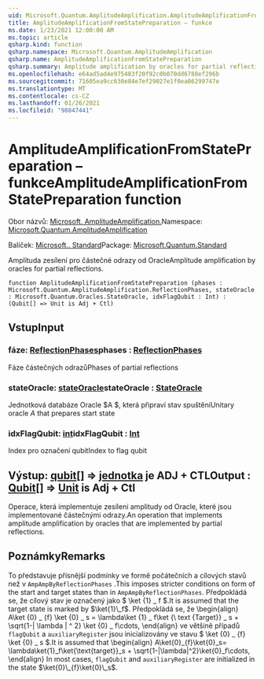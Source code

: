 ```yaml
---
uid: Microsoft.Quantum.AmplitudeAmplification.AmplitudeAmplificationFromStatePreparation
title: AmplitudeAmplificationFromStatePreparation – funkce
ms.date: 1/23/2021 12:00:00 AM
ms.topic: article
qsharp.kind: function
qsharp.namespace: Microsoft.Quantum.AmplitudeAmplification
qsharp.name: AmplitudeAmplificationFromStatePreparation
qsharp.summary: Amplitude amplification by oracles for partial reflections.
ms.openlocfilehash: e64ad5ad4e975483f20f92c0b070dd6788ef296b
ms.sourcegitcommit: 71605ea9cc630e84e7ef29027e1f0ea06299747e
ms.translationtype: MT
ms.contentlocale: cs-CZ
ms.lasthandoff: 01/26/2021
ms.locfileid: "98847441"
---
```

# <a name="amplitudeamplificationfromstatepreparation-function"></a><span data-ttu-id="2b30d-102">AmplitudeAmplificationFromStatePreparation – funkce</span><span class="sxs-lookup"><span data-stu-id="2b30d-102">AmplitudeAmplificationFromStatePreparation function</span></span>

<span data-ttu-id="2b30d-103">Obor názvů: [Microsoft. AmplitudeAmplification.](xref:Microsoft.Quantum.AmplitudeAmplification)</span><span class="sxs-lookup"><span data-stu-id="2b30d-103">Namespace: [Microsoft.Quantum.AmplitudeAmplification](xref:Microsoft.Quantum.AmplitudeAmplification)</span></span>

<span data-ttu-id="2b30d-104">Balíček: [Microsoft.. Standard](https://nuget.org/packages/Microsoft.Quantum.Standard)</span><span class="sxs-lookup"><span data-stu-id="2b30d-104">Package: [Microsoft.Quantum.Standard](https://nuget.org/packages/Microsoft.Quantum.Standard)</span></span>


<span data-ttu-id="2b30d-105">Amplituda zesílení pro částečné odrazy od Oracle</span><span class="sxs-lookup"><span data-stu-id="2b30d-105">Amplitude amplification by oracles for partial reflections.</span></span>

```qsharp
function AmplitudeAmplificationFromStatePreparation (phases : Microsoft.Quantum.AmplitudeAmplification.ReflectionPhases, stateOracle : Microsoft.Quantum.Oracles.StateOracle, idxFlagQubit : Int) : (Qubit[] => Unit is Adj + Ctl)
```


## <a name="input"></a><span data-ttu-id="2b30d-106">Vstup</span><span class="sxs-lookup"><span data-stu-id="2b30d-106">Input</span></span>

### <a name="phases--reflectionphases"></a><span data-ttu-id="2b30d-107">fáze: [ReflectionPhases](xref:Microsoft.Quantum.AmplitudeAmplification.ReflectionPhases)</span><span class="sxs-lookup"><span data-stu-id="2b30d-107">phases : [ReflectionPhases](xref:Microsoft.Quantum.AmplitudeAmplification.ReflectionPhases)</span></span>

<span data-ttu-id="2b30d-108">Fáze částečných odrazů</span><span class="sxs-lookup"><span data-stu-id="2b30d-108">Phases of partial reflections</span></span>


### <a name="stateoracle--stateoracle"></a><span data-ttu-id="2b30d-109">stateOracle: [stateOracle](xref:Microsoft.Quantum.Oracles.StateOracle)</span><span class="sxs-lookup"><span data-stu-id="2b30d-109">stateOracle : [StateOracle](xref:Microsoft.Quantum.Oracles.StateOracle)</span></span>

<span data-ttu-id="2b30d-110">Jednotková databáze Oracle $A $, která připraví stav spuštění</span><span class="sxs-lookup"><span data-stu-id="2b30d-110">Unitary oracle $A$ that prepares start state</span></span>


### <a name="idxflagqubit--int"></a><span data-ttu-id="2b30d-111">idxFlagQubit: [int](xref:microsoft.quantum.lang-ref.int)</span><span class="sxs-lookup"><span data-stu-id="2b30d-111">idxFlagQubit : [Int](xref:microsoft.quantum.lang-ref.int)</span></span>

<span data-ttu-id="2b30d-112">Index pro označení qubit</span><span class="sxs-lookup"><span data-stu-id="2b30d-112">Index to flag qubit</span></span>



## <a name="output--qubit--unit--is-adj--ctl"></a><span data-ttu-id="2b30d-113">Výstup: [qubit](xref:microsoft.quantum.lang-ref.qubit)[] => [jednotka](xref:microsoft.quantum.lang-ref.unit)  je ADJ + CTL</span><span class="sxs-lookup"><span data-stu-id="2b30d-113">Output : [Qubit](xref:microsoft.quantum.lang-ref.qubit)[] => [Unit](xref:microsoft.quantum.lang-ref.unit)  is Adj + Ctl</span></span>

<span data-ttu-id="2b30d-114">Operace, která implementuje zesílení amplitudy od Oracle, které jsou implementované částečnými odrazy.</span><span class="sxs-lookup"><span data-stu-id="2b30d-114">An operation that implements amplitude amplification by oracles that are implemented by partial reflections.</span></span>

## <a name="remarks"></a><span data-ttu-id="2b30d-115">Poznámky</span><span class="sxs-lookup"><span data-stu-id="2b30d-115">Remarks</span></span>

<span data-ttu-id="2b30d-116">To představuje přísnější podmínky ve formě počátečních a cílových stavů než v `AmpAmpByReflectionPhases` .</span><span class="sxs-lookup"><span data-stu-id="2b30d-116">This imposes stricter conditions on form of the start and target states than in `AmpAmpByReflectionPhases`.</span></span>
<span data-ttu-id="2b30d-117">Předpokládá se, že cílový stav je označený jako $ \ket {1} \_ f $.</span><span class="sxs-lookup"><span data-stu-id="2b30d-117">It is assumed that the target state is marked by $\ket{1}\_f$.</span></span>
<span data-ttu-id="2b30d-118">Předpokládá se, že \begin{align} A\ket {0} \_ {f} \ket {0} \_ s = \lambda\ket {1} \_ f\ket {\ text {Target}} \_ s + \sqrt{1-| \lambda | ^ 2} \ket {0} \_ f\cdots, \end{align} ve většině případů `flagQubit` a `auxiliaryRegister` jsou inicializovány ve stavu $ \ket {0} \_ {f} \ket {0} \_ s $.</span><span class="sxs-lookup"><span data-stu-id="2b30d-118">It is assumed that \begin{align} A\ket{0}\_{f}\ket{0}\_s= \lambda\ket{1}\_f\ket{\text{target}}\_s + \sqrt{1-|\lambda|^2}\ket{0}\_f\cdots, \end{align} In most cases, `flagQubit` and `auxiliaryRegister` are initialized in the state $\ket{0}\_{f}\ket{0}\_s$.</span></span>
